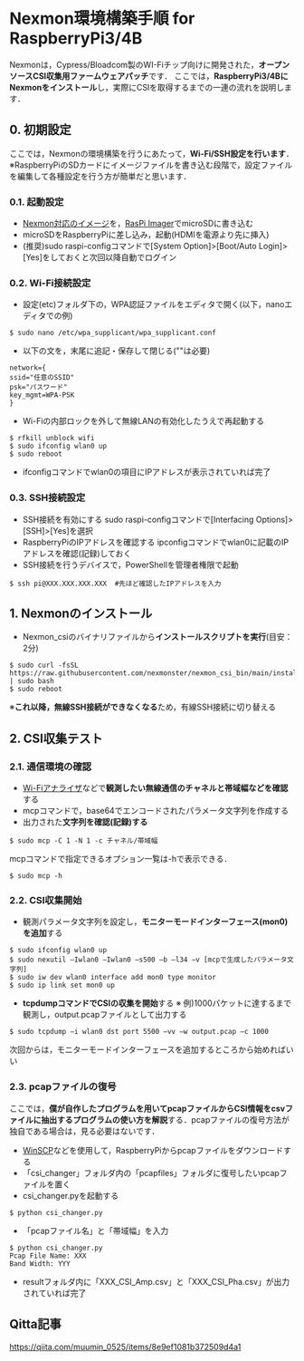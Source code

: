 # Nexmon環境構築手順 for RaspberryPi3/4B
Nexmonは，Cypress/Bloadcom製のWI-Fiチップ向けに開発された，**オープンソースCSI収集用ファームウェアパッチ**です．
ここでは，**RaspberryPi3/4BにNexmonをインストール**し，実際にCSIを取得するまでの一連の流れを説明します．

## 0. 初期設定
ここでは，Nexmonの環境構築を行うにあたって，**Wi-Fi/SSH設定を行います**．
※RaspberryPiのSDカードにイメージファイルを書き込む段階で，設定ファイルを編集して各種設定を行う方が簡単だと思います．
### 0.1. 起動設定
- [Nexmon対応のイメージ](https://downloads.raspberrypi.org/raspios_lite_armhf/images/raspios_lite_armhf-2022-01-28/2022-01-28-raspios-bullseye-armhf-lite.zip)を，[RasPi Imager](https://downloads.raspberrypi.org/imager/imager_latest.exe)でmicroSDに書き込む    
- microSDをRaspberryPiに差し込み，起動(HDMIを電源より先に挿入)
- (推奨)sudo raspi-configコマンドで[System Option]>[Boot/Auto Login]>[Yes]をしておくと次回以降自動でログイン  

### 0.2. Wi-Fi接続設定
- 設定(etc)フォルダ下の，WPA認証ファイルをエディタで開く(以下，nanoエディタでの例)
```
$ sudo nano /etc/wpa_supplicant/wpa_supplicant.conf
```
- 以下の文を，末尾に追記・保存して閉じる(""は必要)
```
network={
ssid="任意のSSID"
psk="パスワード"
key_mgmt=WPA-PSK
}
```
- Wi-Fiの内部ロックを外して無線LANの有効化したうえで再起動する
```
$ rfkill unblock wifi
$ sudo ifconfig wlan0 up
$ sudo reboot
```
- ifconfigコマンドでwlan0の項目にIPアドレスが表示されていれば完了  

### 0.3. SSH接続設定
- SSH接続を有効にする
sudo raspi-configコマンドで[Interfacing Options]>[SSH]>[Yes]を選択  
- RaspberryPiのIPアドレスを確認する
ipconfigコマンドでwlan0に記載のIPアドレスを確認(記録)しておく
- SSH接続を行うデバイスで，PowerShellを管理者権限で起動
```
$ ssh pi@XXX.XXX.XXX.XXX  #先ほど確認したIPアドレスを入力
```
## 1. Nexmonのインストール
- Nexmon_csiのバイナリファイルから**インストールスクリプトを実行**(目安：2分)
```
$ sudo curl -fsSL https://raw.githubusercontent.com/nexmonster/nexmon_csi_bin/main/install.sh | sudo bash
$ sudo reboot
```
※**これ以降，無線SSH接続ができなくなる**ため，有線SSH接続に切り替える  

## 2. CSI収集テスト
### 2.1. 通信環境の確認
- [Wi-Fiアナライザ](https://apps.microsoft.com/detail/9NBLGGH33N0N?hl=ja-JP&gl=JP)などで**観測したい無線通信のチャネルと帯域幅などを確認**する
- mcpコマンドで，base64でエンコードされたパラメータ文字列を作成する
- 出力された**文字列を確認(記録)する**
```
$ sudo mcp -C 1 -N 1 -c チャネル/帯域幅
```
mcpコマンドで指定できるオプション一覧は-hで表示できる．
```
$ sudo mcp -h
```
### 2.2. CSI収集開始
- 観測パラメータ文字列を設定し，**モニターモードインターフェース(mon0)を追加**する
```
$ sudo ifconfig wlan0 up
$ sudo nexutil –Iwlan0 –Iwlan0 –s500 –b –l34 –v [mcpで生成したパラメータ文字列]
$ sudo iw dev wlan0 interface add mon0 type monitor
$ sudo ip link set mon0 up
```
- **tcpdumpコマンドでCSIの収集を開始**する
※ 例)1000パケットに達するまで観測し，output.pcapファイルとして出力する  
```
$ sudo tcpdump –i wlan0 dst port 5500 –vv –w output.pcap –c 1000
```
次回からは，モニターモードインターフェースを追加するところから始めればいい

### 2.3. pcapファイルの復号
ここでは，**僕が自作したプログラムを用いてpcapファイルからCSI情報をcsvファイルに抽出するプログラムの使い方を解説**する．pcapファイルの復号方法が独自である場合は，見る必要はないです．
- [WinSCP](https://winscp.net/eng/download.php)などを使用して，RaspberryPiからpcapファイルをダウンロードする
- 「csi_changer」フォルダ内の「pcapfiles」フォルダに復号したいpcapファイルを置く
- csi_changer.pyを起動する
```
$ python csi_changer.py
```
- 「pcapファイル名」と「帯域幅」を入力
```
$ python csi_changer.py
Pcap File Name: XXX
Band Width: YYY
```
- resultフォルダ内に「XXX_CSI_Amp.csv」と「XXX_CSI_Pha.csv」が出力されていれば完了

## Qitta記事
https://qiita.com/muumin_0525/items/8e9ef1081b372509d4a1

